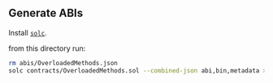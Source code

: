 ## Generate ABIs
Install [`solc`](https://docs.soliditylang.org/en/latest/installing-solidity.html).

from this directory run:

```bash
rm abis/OverloadedMethods.json
solc contracts/OverloadedMethods.sol --combined-json abi,bin,metadata >> abis/OverloadedMethods.json
```
